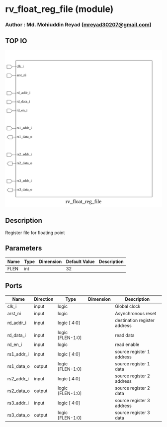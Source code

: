# rv_float_reg_file (module)

### Author : Md. Mohiuddin Reyad (mreyad30207@gmail.com)

## TOP IO
<img src="./rv_float_reg_file_top.svg">

## Description
 Register file for floating point

## Parameters
|Name|Type|Dimension|Default Value|Description|
|-|-|-|-|-|
|FLEN|int||32||

## Ports
|Name|Direction|Type|Dimension|Description|
|-|-|-|-|-|
|clk_i|input|logic||Global clock|
|arst_ni|input|logic||Asynchronous reset|
|rd_addr_i|input|logic [ 4:0]||destination register address|
|rd_data_i|input|logic [FLEN-1:0]||read data|
|rd_en_i|input|logic||read enable|
|rs1_addr_i|input|logic [ 4:0]||source register 1 address|
|rs1_data_o|output|logic [FLEN-1:0]||source register 1 data|
|rs2_addr_i|input|logic [ 4:0]||source register 2 address|
|rs2_data_o|output|logic [FLEN-1:0]||source register 2 data|
|rs3_addr_i|input|logic [ 4:0]||source register 3 address|
|rs3_data_o|output|logic [FLEN-1:0]||source register 3 data|
